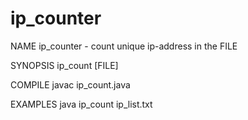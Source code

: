 # ip_counter

NAME ip_counter - count unique ip-address in the FILE

SYNOPSIS ip_count [FILE]

COMPILE
javac ip_count.java

EXAMPLES
java ip_count ip_list.txt


